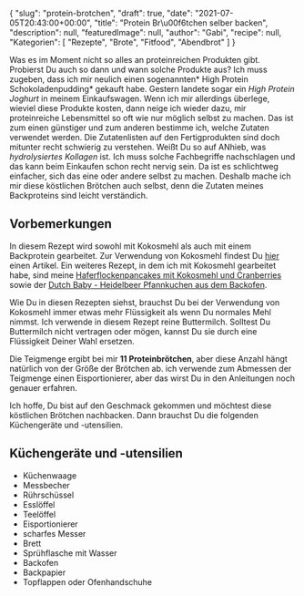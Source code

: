 {
    "slug": "protein-brotchen",
    "draft": true,
    "date": "2021-07-05T20:43:00+00:00",
    "title": "Protein Br\u00f6tchen selber backen",
    "description": null,
    "featuredImage": null,
    "author": "Gabi",
    "recipe": null,
    "Kategorien": [
        "Rezepte",
        "Brote",
        "Fitfood",
        "Abendbrot"
    ]
}

Was es im Moment nicht so alles an proteinreichen Produkten gibt. Probierst Du auch so dann und wann solche Produkte aus? Ich muss zugeben, dass ich mir neulich einen sogenannten* High Protein Schokoladenpudding* gekauft habe. Gestern landete sogar ein *High Protein Joghurt* in meinem Einkaufswagen. Wenn ich mir allerdings überlege, wieviel diese Produkte kosten, dann neige ich wieder dazu, mir proteinreiche Lebensmittel so oft wie nur möglich selbst zu machen. Das ist zum einen günstiger und zum anderen bestimme ich, welche Zutaten verwendet werden. Die Zutatenlisten auf den Fertigprodukten sind doch mitunter recht schwierig zu verstehen. Weißt Du so auf ANhieb, was *hydrolysiertes Kollagen* ist. Ich muss  solche Fachbegriffe nachschlagen und das kann beim Einkaufen schon recht nervig sein. Da ist es schlichtweg einfacher, sich das eine oder andere selbst zu machen.
Deshalb mache ich mir diese köstlichen Brötchen auch selbst, denn die Zutaten meines Backproteins sind leicht verständich.

## Vorbemerkungen
In diesem Rezept wird sowohl mit Kokosmehl als auch mit einem Backprotein gearbeitet. Zur Verwendung von Kokosmehl findest Du [hier](https://kochfokus.de/artikel/ist-kokosmehl-wirklich-gesund "hier") einen Artikel. Ein weiteres Rezept, in dem ich mit Kokosmehl gearbeitet habe, sind meine [Haferflockenpancakes mit Kokosmehl und Cranberries](https://kochfokus.de/artikel/kokospancakes-mit-cranberries-so-gut "Haferflockenpancakes mit Kokosmehl und Cranberries") sowie der [Dutch Baby - Heidelbeer Pfannkuchen aus dem Backofen](https://kochfokus.de/artikel/dutch-baby-heidelbeer-pfannkuchen-aus-dem-backofen "Dutch Baby - Heidelbeer Pfannkuchen aus dem Backofen").

Wie Du in diesen Rezepten siehst, brauchst Du bei der Verwendung von Kokosmehl immer etwas mehr Flüssigkeit als wenn Du normales Mehl nimmst. Ich verwende in diesem Rezept reine Buttermilch. Solltest Du Buttermilch nicht vertragen oder mögen, kannst Du sie durch eine Flüssigkeit Deiner Wahl ersetzen.

Die Teigmenge ergibt bei mir **11 Proteinbrötchen**, aber diese Anzahl hängt natürlich von der Größe der Brötchen ab. ich verwende zum Abmessen der Teigmenge einen Eisportionierer, aber das wirst Du in den Anleitungen noch genauer erfahren.

Ich hoffe, Du bist auf den Geschmack gekommen und möchtest diese köstlichen Brötchen nachbacken. Dann brauchst Du die folgenden Küchengeräte und -utensilien.

## Küchengeräte und -utensilien
- Küchenwaage
- Messbecher
- Rührschüssel
- Esslöffel
- Teelöffel
- Eisportionierer
- scharfes Messer
- Brett
- Sprühflasche mit Wasser
- Backofen
- Backpapier
- Topflappen oder Ofenhandschuhe